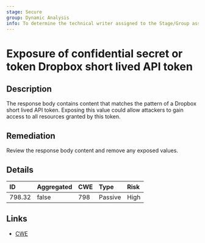```yaml
---
stage: Secure
group: Dynamic Analysis
info: To determine the technical writer assigned to the Stage/Group associated with this page, see https://about.gitlab.com/handbook/engineering/ux/technical-writing/#assignments
---
```


# Exposure of confidential secret or token Dropbox short lived API token

## Description

The response body contains content that matches the pattern of a Dropbox short lived API token.
Exposing this value could allow attackers to gain access to all resources granted by this token.

## Remediation

Review the response body content and remove any exposed values.

## Details

| ID | Aggregated | CWE | Type | Risk |
|:---|:--------|:--------|:--------|:--------|
| 798.32 | false | 798 | Passive | High |

## Links

- [CWE](https://cwe.mitre.org/data/definitions/798.html)
